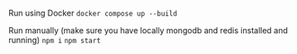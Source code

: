 Run using Docker 
`docker compose up --build`

Run manually (make sure you have locally mongodb and redis installed and running)
`npm i`
`npm start`
